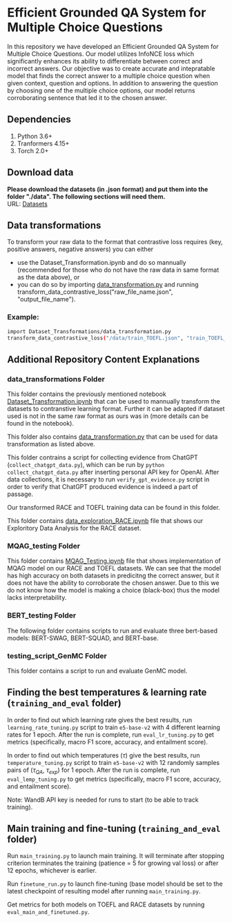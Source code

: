 # Efficient Grounded QA System for Multiple Choice Questions

In this repository we have developed an Efficient Grounded QA System for Multiple Choice Questions. Our model utilizes InfoNCE loss which significantly enhances its ability to differentiate between correct and incorrect answers. Our objective was to create accurate and intepratable model that finds the correct answer to a multiple choice question when given context, question and options. In addition to answering the question by choosing one of the multiple choice options, our model returns corroborating sentence that led it to the chosen answer.


## Dependencies
1. Python 3.6+
2. Tranformers 4.15+
3. Torch 2.0+


## Download data

**Please download the datasets (in .json format) and put them into the folder "./data". The following sections will need them.** <br>
URL: [Datasets](https://drive.google.com/drive/folders/1zXiU0i5Ma2Km0ce3TjEwyjQw2SbzA3C-?usp=sharing)


## Data transformations
To transform your raw data to the format that contrastive loss requires (key, positive answers, negative answers) you can either
- use the Dataset_Transformation.ipynb and do so mannually (recommended for those who do not have the raw data in same format as the data above), or
- you can do so by importing [data_transformation.py](https://github.com/anastasia-s02/QA-system-for-MCQ/blob/main/dataset_transformations/data_transformation.py) and running transform_data_contrastive_loss("raw_file_name.json", "output_file_name").

### Example:
```bash
import Dataset_Transformations/data_transformation.py
transform_data_contrastive_loss("/data/train_TOEFL.json", "train_TOEFL_processed_contrastive_loss")
```

## Additional Repository Content Explanations 

### data_transformations Folder
This folder contains the previously mentioned notebook [Dataset_Transformation.ipynb](https://github.com/anastasia-s02/QA-system-for-MCQ/blob/main/dataset_transformations/Dataset_Transformation.ipynb) that can be used to mannually transform the datasets to contranstive learning format. Further it can be adapted if dataset used is not in the same raw format as ours was in (more details can be found in the notebook). 

This folder also contains [data_transformation.py](https://github.com/anastasia-s02/QA-system-for-MCQ/blob/main/Dataset%20Transformations/data_transformation.py) that can be used for data transformation as listed above. 

This folder contrains a script for collecting evidence from ChatGPT (`collect_chatgpt_data.py`), which can be run by `python collect_chatgpt_data.py` after inserting personal API key for OpenAI. After data collections, it is necessary to run `verify_gpt_evidence.py` script in order to verify that ChatGPT produced evidence is indeed a part of passage. 

Our transformed RACE and TOEFL training data can be found in this folder. 

This folder contains [data_exploration_RACE.ipynb](https://github.com/anastasia-s02/QA-system-for-MCQ/blob/main/EDA/data_exploration_RACE.ipynb) file that shows our Exploritory Data Analysis for the RACE dataset.

### MQAG_testing Folder
This folder contains [MQAG_Testing.ipynb](https://github.com/anastasia-s02/QA-system-for-MCQ/blob/main/MQAG_testing/MQAG_Testing.ipynb) file that shows implementation of MQAG model on our RACE and TOEFL datasets. We can see that the model has high accuracy on both datasets in predicitng the correct answer, but it does not have the ability to corroborate the chosen answer. Due to this we do not know how the model is making a choice (black-box) thus the model lacks interpretability.

### BERT_testing Folder
The following folder contains scripts to run and evaluate three bert-based models: BERT-SWAG, BERT-SQUAD, and BERT-base. 

### testing_script_GenMC Folder
This folder contains a script to run and evaluate GenMC model. 

## Finding the best temperatures & learning rate (`training_and_eval` folder)

In order to find out which learning rate gives the best results, run `learning_rate_tuning.py` script to train `e5-base-v2` with 4 different learning rates for 1 epoch. 
After the run is complete, run `eval_lr_tuning.py` to get metrics (specifically, macro F1 score, accuracy, and entailment score). 

In order to find out which temperatures ($\tau$) give the best results, run `temperature_tuning.py` script to train `e5-base-v2` with 12 randomly samples pairs of ($\tau_{QA}$, $\tau_{exp}$) for 1 epoch. 
After the run is complete, run `eval_lemp_tuning.py` to get metrics (specifically, macro F1 score, accuracy, and entailment score).

Note: WandB API key is needed for runs to start (to be able to track training).

## Main training and fine-tuning (`training_and_eval` folder)

Run `main_training.py` to launch main training. It will terminate after stopping criterion terminates the training (patience = 5 for growing val loss) or after 12 epochs, whichever is earlier. 

Run `finetune_run.py` to launch fine-tuning (base model should be set to the latest checkpoint of resulting model after running `main_training.py`. 

Get metrics for both models on TOEFL and RACE datasets by running `eval_main_and_finetuned.py`.




